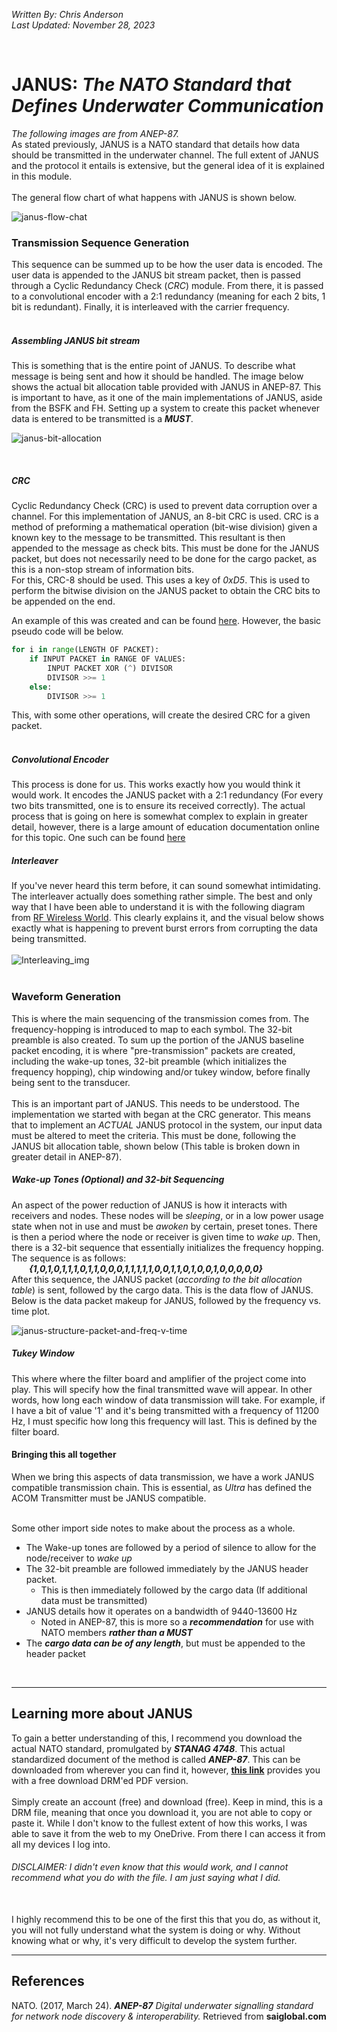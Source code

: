 *Written By: Chris Anderson*<br>
*Last Updated: November 28, 2023*

<br>

# JANUS: *The NATO Standard that Defines Underwater Communication*
*The following images are from ANEP-87.*
<br>
As stated previously, JANUS is a NATO standard that details how data should be transmitted in the underwater channel. The full extent of JANUS and the protocol it entails is extensive, but the general idea of it is explained in this module.
<br>
<br>
The general flow chart of what happens with JANUS is shown below.

![janus-flow-chat](../img/JANUS_Packet_Encoding.jpg)

### Transmission Sequence Generation
This sequence can be summed up to be how the user data is encoded. The user data is appended to the JANUS bit stream packet, then is passed through a Cyclic Redundancy Check (*CRC*) module. From there, it is passed to a convolutional encoder with a 2:1 redundancy (meaning for each 2 bits, 1 bit is redundant). Finally, it is interleaved with the carrier frequency.
<br>
<br>

##### Assembling JANUS bit stream
This is something that is the entire point of JANUS. To describe what message is being sent and how it should be handled. The image below shows the actual bit allocation table provided with JANUS in ANEP-87. This is important to have, as it one of the main implementations of JANUS, aside from the BSFK and FH. Setting up a system to create this packet whenever data is entered to be transmitted is a ***MUST***.
<br>

![janus-bit-allocation](../img/JANUS_bit_allocation.jpg)

<br>

##### CRC
Cyclic Redundancy Check (CRC) is used to prevent data corruption over a channel. For this implementation of JANUS, an 8-bit CRC is used. CRC is a method of preforming a mathematical operation (bit-wise division) given a known key to the message to be transmitted. This resultant is then appended to the message as check bits. This must be done for the JANUS packet, but does not necessarily need to be done for the cargo packet, as this is a non-stop stream of information bits. 
<br>
For this, CRC-8 should be used. This uses a key of *0xD5*. This is used to perform the bitwise division on the JANUS packet to obtain the CRC bits to be appended on the end.
<br>

An example of this was created and can be found [here](./CRC_Example.py). However, the basic pseudo code will be below.
<br>
```python
for i in range(LENGTH OF PACKET):
    if INPUT PACKET in RANGE OF VALUES:
        INPUT PACKET XOR (^) DIVISOR
        DIVISOR >>= 1
    else:
        DIVISOR >>= 1
```
This, with some other operations, will create the desired CRC for a given packet.
<br>
<br>

##### Convolutional Encoder
This process is done for us. This works exactly how you would think it would work. It encodes the JANUS packet with a 2:1 redundancy (For every two bits transmitted, one is to ensure its received correctly). The actual process that is going on here is somewhat complex to explain in greater detail, however, there is a large amount of education documentation online for this topic. One such can be found [here](http://web.mit.edu/6.02/www/f2010/handouts/lectures/L8.pdf) 

##### Interleaver
If you've never heard this term before, it can sound somewhat intimidating. The interleaver actually does something rather simple. The best and only way that I have been able to understand it is with the following diagram from [RF Wireless World](https://www.rfwireless-world.com/Terminology/Advantages-of-Interleaving-in-Data-Communication.html). This clearly explains it, and the visual below shows exactly what is happening to prevent burst errors from corrupting the data being transmitted.
<br>
<br>
![Interleaving_img](../img/Interleaving.jpg)
<br>
<br>

### Waveform Generation
This is where the main sequencing of the transmission comes from. The frequency-hopping is introduced to map to each symbol. The 32-bit preamble is also created. To sum up the portion of the JANUS baseline packet encoding, it is where "pre-transmission" packets are created, including the wake-up tones, 32-bit preamble (which initializes the frequency hopping), chip windowing and/or tukey window, before finally being sent to the transducer.
<br>
<br>
This is an important part of JANUS. This needs to be understood. The implementation we started with began at the CRC generator. This means that to implement an *ACTUAL* JANUS protocol in the system, our input data must be altered to meet the criteria. This must be done, following the JANUS bit allocation table, shown below (This table is broken down in greater detail in ANEP-87).

##### Wake-up Tones (Optional) and 32-bit Sequencing
An aspect of the power reduction of JANUS is how it interacts with receivers and nodes. These nodes will be *sleeping*, or in a low power usage state when not in use and must be *awoken* by certain, preset tones. There is then a period where the node or receiver is given time to *wake up*. Then, there is a 32-bit sequence that essentially initializes the frequency hopping.
<br>
The sequence is as follows:
<br>
&emsp;&emsp;***{1,0,1,0,1,1,1,0,1,1,0,0,0,1,1,1,1,1,0,0,1,1,0,1,0,0,1,0,0,0,0,0}*** <br>
After this sequence, the JANUS packet (*according to the bit allocation table*) is sent, followed by the cargo data. This is the data flow of JANUS.  Below is the data packet makeup for JANUS, followed by the frequency vs. time plot.
<br>

![janus-structure-packet-and-freq-v-time](../img/JANUS_packet_and_time_freq_structure.jpg)


##### Tukey Window
This where where the filter board and amplifier of the project come into play. This will specify how the final transmitted wave will appear. In other words, how long each window of data transmission will take. For example, if I have a bit of value '1' and it's being transmitted with a frequency of 11200 Hz, I must specific how long this frequency will last. This is defined by the filter board. 

#### Bringing this all together
When we bring this aspects of data transmission, we have a work JANUS compatible transmission chain. This is essential, as *Ultra* has defined the ACOM Transmitter must be JANUS compatible. 
<br>
<br>

Some other import side notes to make about the process as a whole.
+ The Wake-up tones are followed by a period of silence to allow for the node/receiver to *wake up*
+ The 32-bit preamble are followed immediately by the JANUS header packet. 
    + This is then immediately followed by the cargo data (If additional data must be transmitted)
+ JANUS details how it operates on a bandwidth of 9440-13600 Hz
    + Noted in ANEP-87, this is more so a ***recommendation*** for use with NATO members ***rather than a MUST***
+ The ***cargo data can be of any length***, but must be appended to the header packet
<br>

---

## Learning more about JANUS
To gain a better understanding of this, I recommend you download the actual NATO standard, promulgated by ***STANAG 4748***. This actual standardized document of the method is called ***ANEP-87***. This can be downloaded from wherever you can find it, however, **[this link](https://infostore.saiglobal.com/en-us/standards/anep-87-2017-737592_saig_nato_nato_1791960/)** provides you with a free download DRM'ed PDF version.
<br>
<br>
Simply create an account (free) and download (free). Keep in mind, this is a DRM file, meaning that once you download it, you are not able to copy or paste it. While I don't know to the fullest extent of how this works, I was able to save it from the web to my OneDrive. From there I can access it from all my devices I log into.
<br>

###### DISCLAIMER: I didn't even know that this would work, and I cannot recommend what you do with the file. I am just saying what I did.
<br>
I highly recommend this to be one of the first this that you do, as without it, you will not fully understand what the system is doing or why. Without knowing what or why, it's very difficult to develop the system further.
<br>

---

## References
NATO. (2017, March 24). ***ANEP-87*** *Digital underwater signalling standard for network node discovery & interoperability.* Retrieved from **saiglobal.com**
<br>
